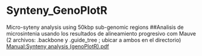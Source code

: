 # Synteny_GenoPlotR
Micro-syteny analysis using 50kbp sub-genomic regions
##Analisis de microsintenia usando los resultados de alineamiento progresivo com Mauve (2 archivos: .backbone y .guide_tree ; ubicar a ambos en el directorio)
[Manual:Synteny analysis (genoPlotR).pdf](https://github.com/lavinialavin/Synteny_GenoPlotR/files/6587943/Manual.Synteny.analysis.genoPlotR.pdf)
